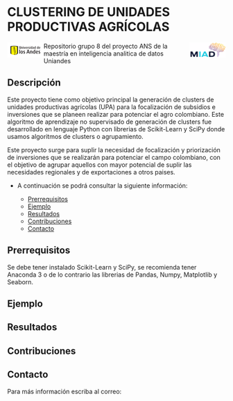 # CLUSTERING DE UNIDADES PRODUCTIVAS AGRÍCOLAS

<img src="https://raw.githubusercontent.com/grupovajo/proyectoANS/master/recursos/MIAD.png" align="right"
     alt="MIAD" width="84" height="35">
<img src="https://raw.githubusercontent.com/grupovajo/proyectoANS/master/recursos/Uniandes.png" align="left"
     alt="MIAD" width="84" height="35">
     
Repositorio grupo 8 del proyecto ANS de la maestría en inteligencia analitica de datos Uniandes


## Descripción

Este proyecto tiene como objetivo principal la generación de clusters de unidades productivas agrícolas (UPA) para la focalización de subsidios e inversiones que se planeen realizar para potenciar el agro colombiano. Este algoritmo de aprendizaje no supervisado de generación de clusters fue desarrollado en lenguaje Python con librerias de Scikit-Learn y SciPy donde usamos algoritmos de clusters o agrupamiento.

 Este proyecto surge para suplir la necesidad de focalización y priorización de inversiones que se realizarán para potenciar el campo colombiano, con el objetivo de agrupar aquellos con mayor potencial de suplir las necesidades regionales y de exportaciones a otros paises.

- A continuación se podrá consultar la siguiente información:

  - [Prerrequisitos](#prerrequisitos)
  - [Ejemplo](#ejemplo)
  - [Resultados](#resultados)
  - [Contribuciones](#contribuciones)
  - [Contacto](#contacto)
 
## Prerrequisitos
Se debe tener instalado Scikit-Learn y SciPy, se recomienda tener Anaconda 3 o de lo contrario las librerias de Pandas, Numpy, Matplotlib y Seaborn.

## Ejemplo











## Resultados










## Contribuciones









## Contacto

Para más información escriba al correo: 







